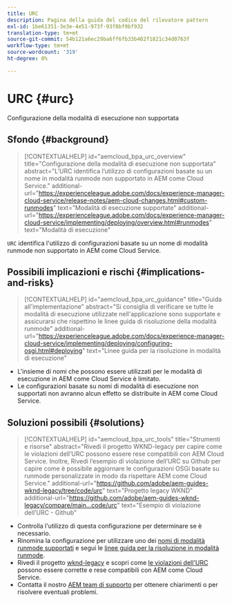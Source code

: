 ```yaml
---
title: URC
description: Pagina della guida del codice del rilevatore pattern
exl-id: 1be61351-3e3e-4e51-973f-93f8bf9bf932
translation-type: tm+mt
source-git-commit: 54b121a6ec29ba6ff6fb33b402f1821c34d0763f
workflow-type: tm+mt
source-wordcount: '319'
ht-degree: 0%

---
```


# URC {#urc}

Configurazione della modalità di esecuzione non supportata

## Sfondo {#background}

>[!CONTEXTUALHELP]
>id="aemcloud_bpa_urc_overview"
>title="Configurazione della modalità di esecuzione non supportata"
>abstract="L’URC identifica l’utilizzo di configurazioni basate su un nome in modalità runmode non supportato in AEM come Cloud Service."
>additional-url="https://experienceleague.adobe.com/docs/experience-manager-cloud-service/release-notes/aem-cloud-changes.html#custom-runmodes" text="Modalità di esecuzione supportate"
>additional-url="https://experienceleague.adobe.com/docs/experience-manager-cloud-service/implementing/deploying/overview.html#runmodes" text="Modalità di esecuzione"

`URC` identifica l&#39;utilizzo di configurazioni basate su un nome di modalità runmode non supportato in AEM come Cloud Service.

## Possibili implicazioni e rischi {#implications-and-risks}

>[!CONTEXTUALHELP]
>id="aemcloud_bpa_urc_guidance"
>title="Guida all&#39;implementazione"
>abstract="Si consiglia di verificare se tutte le modalità di esecuzione utilizzate nell&#39;applicazione sono supportate e assicurarsi che rispettino le linee guida di risoluzione della modalità runmode"
>additional-url="https://experienceleague.adobe.com/docs/experience-manager-cloud-service/implementing/deploying/configuring-osgi.html#deploying" text="Linee guida per la risoluzione in modalità di esecuzione"

* L&#39;insieme di nomi che possono essere utilizzati per le modalità di esecuzione in AEM come Cloud Service è limitato.
* Le configurazioni basate su nomi di modalità di esecuzione non supportati non avranno alcun effetto se distribuite in AEM come Cloud Service.

## Soluzioni possibili {#solutions}

>[!CONTEXTUALHELP]
>id="aemcloud_bpa_urc_tools"
>title="Strumenti e risorse"
>abstract="Rivedi il progetto WKND-legacy per capire come le violazioni dell’URC possono essere rese compatibili con AEM Cloud Service. Inoltre, Rivedi l’esempio di violazione dell’URC su Github per capire come è possibile aggiornare le configurazioni OSGi basate su runmode personalizzate in modo da rispettare AEM come Cloud Service."
>additional-url="https://github.com/adobe/aem-guides-wknd-legacy/tree/code/urc" text="Progetto legacy WKND"
>additional-url="https://github.com/adobe/aem-guides-wknd-legacy/compare/main...code/urc" text="Esempio di violazione dell’URC - Github"

* Controlla l&#39;utilizzo di questa configurazione per determinare se è necessario.
* Rinomina la configurazione per utilizzare uno dei [nomi di modalità runmode supportati](https://experienceleague.adobe.com/docs/experience-manager-cloud-service/release-notes/aem-cloud-changes.html#custom-runmodes) e segui le [linee guida per la risoluzione in modalità runmode](https://experienceleague.adobe.com/docs/experience-manager-cloud-service/implementing/deploying/configuring-osgi.html#runmode-resolution).
* Rivedi il progetto [wknd-legacy](https://github.com/adobe/aem-guides-wknd-legacy/tree/code/urc) e scopri come [le violazioni dell&#39;URC](https://github.com/adobe/aem-guides-wknd-legacy/compare/main...code/urc) possono essere corrette e rese compatibili con AEM come Cloud Service.
* Contatta il nostro [AEM team di supporto](https://helpx.adobe.com/enterprise/using/support-for-experience-cloud.html) per ottenere chiarimenti o per risolvere eventuali problemi.
